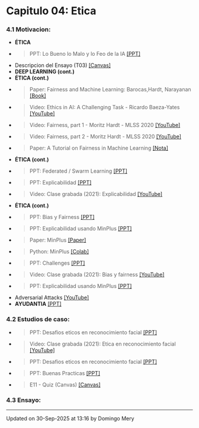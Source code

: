 
# Capitulo 04: Etica
### 4.1 Motivacion:
* **ÉTICA** 
* > PPT: Lo Bueno lo Malo y lo Feo de la IA [[PPT]](https://github.com/domingomery/vision/blob/master/clases/Cap04_Etica/presentations/CV04-LoBuenoMaloFeo-IA.pptx)
* Descripcion del Ensayo (T03) [[Canvas]](https://cursos.canvas.uc.cl/courses/77947/assignments/427654)
* **DEEP LEARNING (cont.)** 
* **ÉTICA (cont.)** 
* > Paper: Fairness and Machine Learning: Barocas,Hardt, Narayanan [[Book]](https://fairmlbook.org/pdf/fairmlbook.pdf)
* > Video: Ethics in AI: A Challenging Task - Ricardo Baeza-Yates [[YouTube]](https://youtu.be/rMU9pJCyJYY)
* > Video: Fairness, part 1 - Moritz Hardt - MLSS 2020 [[YouTube]](https://youtu.be/Igq_S_7IfOU)
* > Video: Fairness, part 2 - Moritz Hardt - MLSS 2020 [[YouTube]](https://youtu.be/9oNVFQ9llPc)
* > Paper: A Tutorial on Fairness in Machine Learning [[Nota]](https://towardsdatascience.com/a-tutorial-on-fairness-in-machine-learning-3ff8ba1040cb)
* **ÉTICA (cont.)** 
* > PPT: Federated / Swarm Learning [[PPT]](https://github.com/domingomery/vision/blob/master/clases/Cap04_Etica/presentations/CV04_Federated.pptx)
* > PPT: Explicabilidad [[PPT]](https://github.com/domingomery/vision/blob/master/clases/Cap04_Etica/presentations/CV04_Explicabilidad.pptx)
* > Video: Clase grabada (2021): Explicabilidad [[YouTube]](https://youtu.be/skhnN2DJ7Xs)
* **ÉTICA (cont.)** 
* > PPT: Bias y Fairness [[PPT]](https://github.com/domingomery/vision/blob/master/clases/Cap04_Etica/presentations/CV04_Bias.pptx)
* > PPT: Explicabilidad usando MinPlus [[PPT]](https://github.com/domingomery/vision/blob/master/clases/Cap04_Etica/presentations/CV04_MinPlus_SaliencyMaps.pptx)
* > Paper: MinPlus [[Paper]](https://openaccess.thecvf.com/content/CVPR2022W/Biometrics/papers/Mery_True_Black-Box_Explanation_in_Facial_Analysis_CVPRW_2022_paper.pdf)
* > Python: MinPlus [[Colab]](https://colab.research.google.com/drive/1tDicgSXk0iEnsTA208Od4j9WUnxSFATO)
* > PPT: Challenges [[PPT]](https://github.com/domingomery/vision/blob/master/clases/Cap04_Etica/presentations/CV04_Challenges.pptx)
* > Video: Clase grabada (2021): Bias y fairness [[YouTube]](https://youtu.be/sNGriIvCtoY)
* > PPT: Explicabilidad usando MinPlus [[PPT]](https://github.com/domingomery/vision/blob/master/clases/Cap04_Etica/presentations/CV04_MinPlus_SaliencyMaps.pptx)
* Adversarial Attacks [[YouTube]](https://youtu.be/kxyacmVSGlI)
* **AYUDANTIA** [[PPT]](https://github.com/domingomery/vision/blob/master/clases/Cap04_Etica//)
### 4.2 Estudios de caso:
* > PPT: Desafios eticos en reconocimiento facial [[PPT]](https://www.dropbox.com/s/dpzx2nlr79y565k/2021-FaceEthics.pptx?dl=0)
* > Video: Clase grabada (2021): Etica en reconocimiento facial [[YouTube]](https://youtu.be/IAVd_Dp1m2M)
* > PPT: Desafios eticos en reconocimiento facial [[PPT]](https://www.dropbox.com/s/dpzx2nlr79y565k/2021-FaceEthics.pptx?dl=0)
* > PPT: Buenas Practicas [[PPT]](CV04_GoodPractices.pptx)
* > E11 - Quiz (Canvas) [[Canvas]](https://cursos.canvas.uc.cl/courses/92380/assignments#)
### 4.3 Ensayo:
---


Updated on 30-Sep-2025 at 13:16 by Domingo Mery
